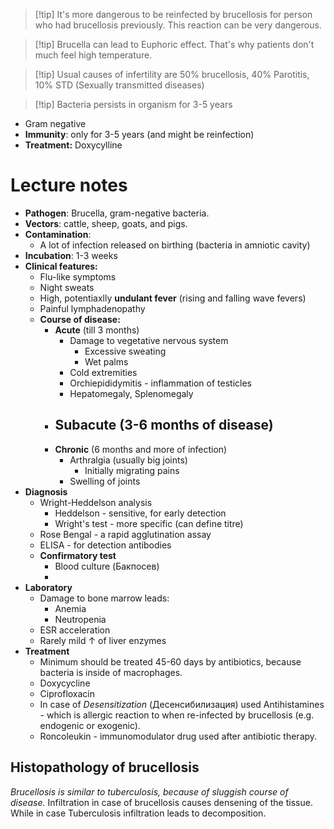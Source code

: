
>[!tip] It's more dangerous to be reinfected by brucellosis for person who had brucellosis previously. This reaction can be very dangerous.

>[!tip] Brucella can lead to Euphoric effect. That's why patients don't much feel high temperature.

>[!tip] Usual causes of infertility are 50% brucellosis, 40% Parotitis, 10% STD (Sexually transmitted diseases)

>[!tip] Bacteria persists in organism for 3-5 years

-  Gram negative
-   **Immunity**: only for 3-5 years (and might be reinfection)
-   **Treatment:** Doxycylline

# Lecture notes

- **Pathogen**: Brucella, gram-negative bacteria.
- **Vectors**: cattle, sheep, goats, and pigs.
- **Contamination**:
	- A lot of infection released on birthing (bacteria in amniotic cavity)
- **Incubation**: 1-3 weeks
- **Clinical features:**
	- Flu-like symptoms
	- Night sweats
	- High, potentiaxlly **undulant fever** (rising and falling wave fevers)
	- Painful lymphadenopathy
	- **Course of disease:**
		- **Acute** (till 3 months)
			- Damage to vegetative nervous system
				- Excessive sweating
				- Wet palms
			- Cold extremities
			- Orchiepididymitis - inflammation of testicles
			- Hepatomegaly, Splenomegaly
		- **Subacute** (3-6 months of disease)
			- 
		- **Chronic** (6 months and more of infection)
			- Arthralgia (usually big joints)
				- Initially migrating pains
			- Swelling of joints
- **Diagnosis**
	- Wright-Heddelson analysis
		- Heddelson - sensitive, for early detection
		- Wright's test - more specific (can define titre)
	- Rose Bengal - a rapid agglutination assay
	- ELISA - for detection antibodies
	- **Confirmatory test**
		- Blood culture (Бакпосев)
		- 
- **Laboratory**
	- Damage to bone marrow leads:
		- Anemia
		- Neutropenia
	- ESR acceleration
	- Rarely mild ↑ of liver enzymes
- **Treatment** 
	- Minimum should be treated 45-60 days by antibiotics, because bacteria is inside of macrophages.
	- Doxycycline
	- Ciprofloxacin
	- In case of *Desensitization* (Десенсибилизация) used Antihistamines - which is allergic reaction to when re-infected by brucellosis (e.g. endogenic or exogenic).
	- Roncoleukin - immunomodulator drug used after antibiotic therapy.

## Histopathology of brucellosis
*Brucellosis is similar to tuberculosis, because of sluggish course of disease.*
Infiltration in case of brucellosis causes densening of the tissue. While in case Tuberculosis infiltration leads to decomposition.